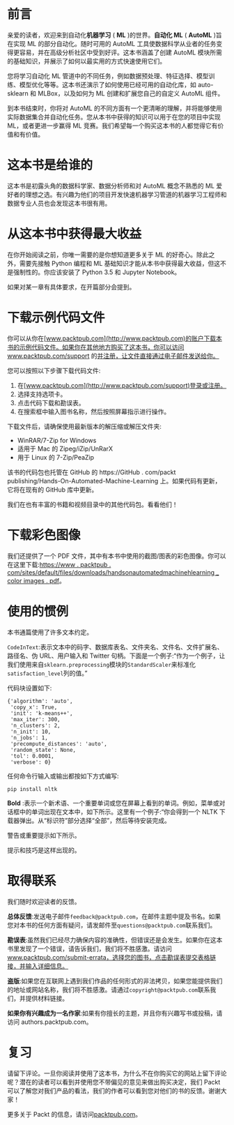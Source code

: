 <title>Unknown</title> 

# 前言

亲爱的读者，欢迎来到自动化**机器学习** ( **ML** )的世界。**自动化 ML** ( **AutoML** )旨在实现 ML 的部分自动化。随时可用的 AutoML 工具使数据科学从业者的任务变得更容易，并在高级分析社区中受到好评。这本书涵盖了创建 AutoML 模块所需的基础知识，并展示了如何以最实用的方式快速使用它们。

您将学习自动化 ML 管道中的不同任务，例如数据预处理、特征选择、模型训练、模型优化等等。这本书还演示了如何使用已经可用的自动化库，如 auto-sklearn 和 MLBox，以及如何为 ML 创建和扩展您自己的自定义 AutoML 组件。

到本书结束时，你将对 AutoML 的不同方面有一个更清晰的理解，并将能够使用实际数据集合并自动化任务。您从本书中获得的知识可以用于在您的项目中实现 ML，或者更进一步赢得 ML 竞赛。我们希望每一个购买这本书的人都觉得它有价值和有价值。

<title>Unknown</title> 

# 这本书是给谁的

这本书是初露头角的数据科学家、数据分析师和对 AutoML 概念不熟悉的 ML 爱好者的理想之选。有兴趣为他们的项目开发快速机器学习管道的机器学习工程师和数据专业人员也会发现这本书很有用。

<title>Unknown</title> 

# 从这本书中获得最大收益

在你开始阅读之前，你唯一需要的是你想知道更多关于 ML 的好奇心。除此之外，需要先接触 Python 编程和 ML 基础知识才能从本书中获得最大收益，但这不是强制性的。你应该安装了 Python 3.5 和 Jupyter Notebook。

如果对某一章有具体要求，在开篇部分会提到。

<title>Unknown</title> 

# 下载示例代码文件

你可以从你在[www.packtpub.com](http://www.packtpub.com)的账户下载本书的示例代码文件。如果你在其他地方购买了这本书，你可以访问 www.packtpub.com/support 的[并注册，让文件直接通过电子邮件发送给你。](http://www.packtpub.com/support)

您可以按照以下步骤下载代码文件:

1.  在[www.packtpub.com](http://www.packtpub.com/support)登录或注册。
2.  选择支持选项卡。
3.  点击代码下载和勘误表。
4.  在搜索框中输入图书名称，然后按照屏幕指示进行操作。

下载文件后，请确保使用最新版本的解压缩或解压文件夹:

*   WinRAR/7-Zip for Windows
*   适用于 Mac 的 Zipeg/iZip/UnRarX
*   用于 Linux 的 7-Zip/PeaZip

该书的代码包也托管在 GitHub 的 https://GitHub . com/packt publishing/Hands-On-Automated-Machine-Learning 上。如果代码有更新，它将在现有的 GitHub 库中更新。

我们在也有丰富的书籍和视频目录中的其他代码包。看看他们！

<title>Unknown</title> 

# 下载彩色图像

我们还提供了一个 PDF 文件，其中有本书中使用的截图/图表的彩色图像。你可以在这里下载:[https://www . packtpub . com/sites/default/files/downloads/handsonautomatedmachinehlearning _ color images . pdf](https://www.packtpub.com/sites/default/files/downloads/HandsOnAutomatedMachineLearning_ColorImages.pdf)。

<title>Unknown</title> 

# 使用的惯例

本书通篇使用了许多文本约定。

`CodeInText`:表示文本中的码字、数据库表名、文件夹名、文件名、文件扩展名、路径名、伪 URL、用户输入和 Twitter 句柄。下面是一个例子:“作为一个例子，让我们使用来自`sklearn.preprocessing`模块的`StandardScaler`来标准化`satisfaction_level`列的值。”

代码块设置如下:

```
{'algorithm': 'auto',
 'copy_x': True,
 'init': 'k-means++',
 'max_iter': 300,
 'n_clusters': 2,
 'n_init': 10,
 'n_jobs': 1,
 'precompute_distances': 'auto',
 'random_state': None,
 'tol': 0.0001,
 'verbose': 0}
```

任何命令行输入或输出都按如下方式编写:

```
pip install nltk
```

**Bold** :表示一个新术语、一个重要单词或您在屏幕上看到的单词。例如，菜单或对话框中的单词出现在文本中，如下所示。这里有一个例子:“你会得到一个 NLTK 下载器弹出。从“标识符”部分选择“全部”，然后等待安装完成。

警告或重要提示如下所示。

提示和技巧是这样出现的。

<title>Unknown</title> 

# 取得联系

我们随时欢迎读者的反馈。

**总体反馈**:发送电子邮件`feedback@packtpub.com`，在邮件主题中提及书名。如果您对本书的任何方面有疑问，请发邮件至`questions@packtpub.com`联系我们。

**勘误表**:虽然我们已经尽力确保内容的准确性，但错误还是会发生。如果你在这本书里发现了一个错误，请告诉我们，我们将不胜感激。请访问 www.packtpub.com/submit-errata，选择您的图书，点击勘误表提交表格链接，并输入详细信息。

**盗版**:如果您在互联网上遇到我们作品的任何形式的非法拷贝，如果您能提供我们的地址或网站名称，我们将不胜感激。请通过`copyright@packtpub.com`联系我们，并提供材料链接。

**如果你有兴趣成为一名作家**:如果有你擅长的主题，并且你有兴趣写书或投稿，请访问 authors.packtpub.com。

<title>Unknown</title> 

# 复习

请留下评论。一旦你阅读并使用了这本书，为什么不在你购买它的网站上留下评论呢？潜在的读者可以看到并使用您不带偏见的意见来做出购买决定，我们 Packt 可以了解您对我们产品的看法，我们的作者可以看到您对他们的书的反馈。谢谢大家！

更多关于 Packt 的信息，请访问[packtpub.com](https://www.packtpub.com/)。